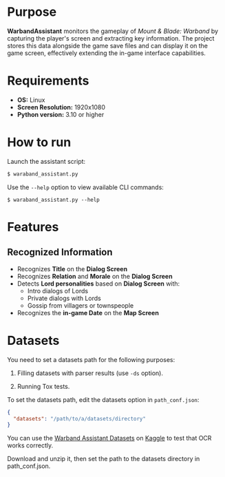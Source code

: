 # Purpose
**WarbandAssistant** monitors the gameplay of *Mount & Blade: Warband* by capturing the player's screen and extracting key information. The project stores this data alongside the game save files and can display it on the game screen, effectively extending the in-game interface capabilities.

# Requirements
- **OS:** Linux  
- **Screen Resolution:** 1920x1080  
- **Python version:** 3.10 or higher  

# How to run
Launch the assistant script:

```bash
$ waraband_assistant.py
```
Use the `--help` option to view available CLI commands:
```
$ waraband_assistant.py --help
```
# Features

## Recognized Information
- Recognizes **Title** on the **Dialog Screen**
- Recognizes **Relation** and **Morale** on the **Dialog Screen**  
- Detects **Lord personalities** based on **Dialog Screen** with:
  - Intro dialogs of Lords
  - Private dialogs with Lords
  - Gossip from villagers or townspeople
- Recognizes the **in-game Date** on the **Map Screen**
  
# Datasets
You need to set a datasets path for the following purposes:

1. Filling datasets with parser results (use `-ds` option).

2. Running Tox tests.

To set the datasets path, edit the datasets option in `path_conf.json`:
```json
{
  "datasets": "/path/to/a/datasets/directory"
}
```
You can use the [Warband Assistant Datasets](https://www.kaggle.com/datasets/pkovshov/warband-assistant-datasets) on [Kaggle](https://www.kaggle.com) to test that OCR works correctly.

Download and unzip it, then set the path to the datasets directory in path_conf.json.
